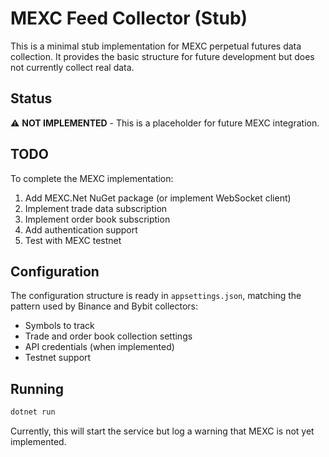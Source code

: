 # MEXC Feed Collector (Stub)

This is a minimal stub implementation for MEXC perpetual futures data collection. It provides the basic structure for future development but does not currently collect real data.

## Status

⚠️ **NOT IMPLEMENTED** - This is a placeholder for future MEXC integration.

## TODO

To complete the MEXC implementation:

1. Add MEXC.Net NuGet package (or implement WebSocket client)
2. Implement trade data subscription
3. Implement order book subscription
4. Add authentication support
5. Test with MEXC testnet

## Configuration

The configuration structure is ready in `appsettings.json`, matching the pattern used by Binance and Bybit collectors:

- Symbols to track
- Trade and order book collection settings
- API credentials (when implemented)
- Testnet support

## Running

```bash
dotnet run
```

Currently, this will start the service but log a warning that MEXC is not yet implemented.